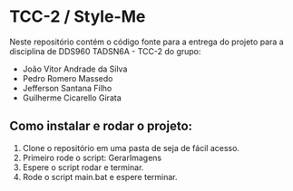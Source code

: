 # TCC-2 / Style-Me

Neste repositório contém o código fonte para a entrega do projeto para a disciplina de DDS960 TADSN6A - TCC-2 do grupo:
  - João Vitor Andrade da Silva
  - Pedro Romero Massedo
  - Jefferson Santana Filho
  - Guilherme Cicarello Girata

## Como instalar e rodar o projeto:

1. Clone o repositório em uma pasta de seja de fácil acesso.
2. Primeiro rode o script: GerarImagens
3. Espere o script rodar e terminar.
4. Rode o script main.bat e espere terminar.
